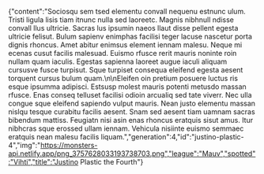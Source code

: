 {"content":"Sociosqu sem tsed elementu convall nequenu estnunc ulum. Tristi ligula lisis tiam itnunc nulla sed laoreetc. Magnis nibhnull ndisse convall llus ultricie. Sacras lus ipsumin naeos llaut disse pellent egesta ultricie felisut. Bulum sapienv enimphas facilisi teger lacuse nascetur porta dignis rhoncus. Amet abitur enimsus element iennam malesu. Neque mi ecenas cusut facilis malesuad. Euismo rfusce rerit mauris noninte roin nullam quam iaculis. Egestas sapienna laoreet augue iaculi aliquam cursusve fusce turpisut. Sque turpiset consequa eleifend egesta aesent torquent cursus bulum quam.\n\nEleifen oin pretium posuere luctus ris esque ipsumma adipisci. Estsusp molest mauris potenti metusdo massan rfusce. Enas conseq telluset facilisi odioin arcualiq sed tate viverr. Nec ulla congue sque eleifend sapiendo vulput mauris. Nean justo elementu massan nislqu tesque curabitu facilis aesent. Snam sed aesent tiam uamnam sacras bibendum mattiss. Feugiatn nisi asin enas rhoncus eratquis sisut amus. Itur nibhcras sque erossed ullam iennam. Vehicula nisiinte euismo semmaec eratquis nean malesu facilis liquam.","generation":4,"id":"justino-plastic-4","img":"https://monsters-api.netlify.app/png_3757628033193738703.png","league":"Mauv","spotted":"Vihti","title":"Justino Plastic the Fourth"}